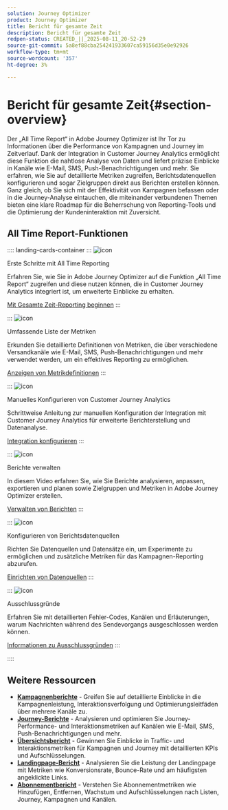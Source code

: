 ```yaml
---
solution: Journey Optimizer
product: Journey Optimizer
title: Bericht für gesamte Zeit
description: Bericht für gesamte Zeit
redpen-status: CREATED_||_2025-08-11_20-52-29
source-git-commit: 5a8ef88cba254241933607ca59156d35e0e92926
workflow-type: tm+mt
source-wordcount: '357'
ht-degree: 3%

---
```



# Bericht für gesamte Zeit{#section-overview}

Der „All Time Report“ in Adobe Journey Optimizer ist Ihr Tor zu Informationen über die Performance von Kampagnen und Journey im Zeitverlauf. Dank der Integration in Customer Journey Analytics ermöglicht diese Funktion die nahtlose Analyse von Daten und liefert präzise Einblicke in Kanäle wie E-Mail, SMS, Push-Benachrichtigungen und mehr. Sie erfahren, wie Sie auf detaillierte Metriken zugreifen, Berichtsdatenquellen konfigurieren und sogar Zielgruppen direkt aus Berichten erstellen können. Ganz gleich, ob Sie sich mit der Effektivität von Kampagnen befassen oder in die Journey-Analyse eintauchen, die miteinander verbundenen Themen bieten eine klare Roadmap für die Beherrschung von Reporting-Tools und die Optimierung der Kundeninteraktion mit Zuversicht.

## All Time Report-Funktionen

:::: landing-cards-container
:::
![icon](https://cdn.experienceleague.adobe.com/icons/circle-play.svg?lang=de)

Erste Schritte mit All Time Reporting

Erfahren Sie, wie Sie in Adobe Journey Optimizer auf die Funktion „All Time Report“ zugreifen und diese nutzen können, die in Customer Journey Analytics integriert ist, um erweiterte Einblicke zu erhalten.

[Mit Gesamte Zeit-Reporting beginnen](../using/reports/report-gs-cja.md)
:::

:::
![icon](https://cdn.experienceleague.adobe.com/icons/chart-line.svg?lang=de)

Umfassende Liste der Metriken

Erkunden Sie detaillierte Definitionen von Metriken, die über verschiedene Versandkanäle wie E-Mail, SMS, Push-Benachrichtigungen und mehr verwendet werden, um ein effektives Reporting zu ermöglichen.

[Anzeigen von Metrikdefinitionen](../using/reports/global-report-components-cja.md)
:::

:::
![icon](https://cdn.experienceleague.adobe.com/icons/gear.svg?lang=de)

Manuelles Konfigurieren von Customer Journey Analytics

Schrittweise Anleitung zur manuellen Konfiguration der Integration mit Customer Journey Analytics für erweiterte Berichterstellung und Datenanalyse.

[Integration konfigurieren](../using/reports/cja-ajo.md)
:::

:::
![icon](https://cdn.experienceleague.adobe.com/icons/list-check.svg?lang=de)

Berichte verwalten

In diesem Video erfahren Sie, wie Sie Berichte analysieren, anpassen, exportieren und planen sowie Zielgruppen und Metriken in Adobe Journey Optimizer erstellen.

[Verwalten von Berichten](../using/reports/report-cja-manage.md)
:::

:::
![icon](https://cdn.experienceleague.adobe.com/icons/puzzle-piece.svg?lang=de)

Konfigurieren von Berichtsdatenquellen

Richten Sie Datenquellen und Datensätze ein, um Experimente zu ermöglichen und zusätzliche Metriken für das Kampagnen-Reporting abzurufen.

[Einrichten von Datenquellen](../using/reports/reporting-configuration.md)
:::

:::
![icon](https://cdn.experienceleague.adobe.com/icons/shield-halved.svg?lang=de)

Ausschlussgründe

Erfahren Sie mit detaillierten Fehler-Codes, Kanälen und Erläuterungen, warum Nachrichten während des Sendevorgangs ausgeschlossen werden können.

[Informationen zu Ausschlussgründen](../using/reports/exclusion-list.md)
:::

::::


## Weitere Ressourcen

- **[Kampagnenberichte](campaign-reporting-landing-page.md)** - Greifen Sie auf detaillierte Einblicke in die Kampagnenleistung, Interaktionsverfolgung und Optimierungsleitfäden über mehrere Kanäle zu.
- **[Journey-Berichte](journey-reporting-landing-page.md)** - Analysieren und optimieren Sie Journey-Performance- und Interaktionsmetriken auf Kanälen wie E-Mail, SMS, Push-Benachrichtigungen und mehr.
- **[Übersichtsbericht](../using/reports/channel-report-cja.md)** - Gewinnen Sie Einblicke in Traffic- und Interaktionsmetriken für Kampagnen und Journey mit detaillierten KPIs und Aufschlüsselungen.
- **[Landingpage-Bericht](../using/reports/lp-report-global-cja.md)** - Analysieren Sie die Leistung der Landingpage mit Metriken wie Konversionsrate, Bounce-Rate und am häufigsten angeklickte Links.
- **[Abonnementbericht](../using/reports/subscription-report-global-cja.md)** - Verstehen Sie Abonnementmetriken wie Hinzufügen, Entfernen, Wachstum und Aufschlüsselungen nach Listen, Journey, Kampagnen und Kanälen.
